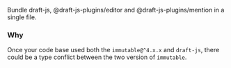 Bundle draft-js, @draft-js-plugins/editor and @draft-js-plugins/mention in a single file.

### Why

Once your code base used both the `immutable@^4.x.x` and `draft-js`, there could be a type conflict
between the two version of `immutable`.
